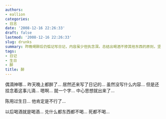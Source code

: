 ```yaml
---
authors:
- eallion
categories:
- 日志
date: '2008-12-16 22:26:33'
draft: false
lastmod: '2008-12-16 22:26:33'
slug: drunks
summary: 昨晚喝醉后仍惦记写日记，内容虽少但执念深。总结出喝酒不掺其他东西的原则，坚决不再混饮。提到陈用过生日时肯定扛不住。
tags:
- 日记
- 生日
- 醉
title: 醉
---
```


偶滴神哪...
昨天晚上都醉了...
居然还来写了日记的...
虽然没写什么内容...
但是还挂念着这事儿滴...
嗯啊...
就一个字...
中心思想就出来了...

陈用过生日...
他肯定是不行了...

以后喝酒就是喝酒...
兑什么都东西都不喝...
死都不喝...
